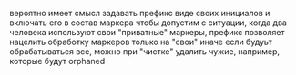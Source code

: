 

вероятно имеет смысл задавать префикс виде своих инициалов
и включать его в состав маркера
чтобы допустим с ситуации, когда два человека используют свои "приватные" маркеры, префикс позволяет нацелить обработку маркеров только на "свои"
иначе если будуьт обрабатываться все, можно при "чистке" удалить чужие, например,
которые будут orphaned

